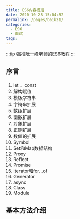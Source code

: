 ```yaml
---
title: ES6内容概括
date: 2020-10-28 15:04:52
permalink: /pages/ba1b21/
categories: 
  - ES6
  - 面试
tags: 
---
```


:::tip
[强推阮一峰老师的ES6教程](https://es6.ruanyifeng.com/)
:::

## 序言

1. let 、const
2. 解构赋值
3. 模板字符串
4. 字符串扩展
5. 数组扩展
6. 函数扩展
7. 对象扩展
8. 正则扩展
9. 数值的扩展
10. Symbol
11. Set和Map数据结构
12. Proxy
13. Reflect
14. Promise
15. Iterator和for...of
16. Generator
17. async
18. Class
19. Module

## 基本方法介绍
